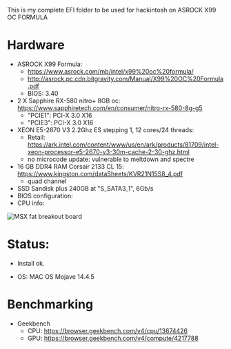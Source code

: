    This is my complete EFI folder to be used for hackintosh on ASROCK X99 OC FORMULA
   
# Hardware   
   * ASROCK X99 Formula: 
      * https://www.asrock.com/mb/intel/x99%20oc%20formula/
      * http://asrock.pc.cdn.bitgravity.com/Manual/X99%20OC%20Formula.pdf
      * BIOS: 3.40
   * 2 X Sapphire RX-580 nitro+ 8GB oc: https://www.sapphiretech.com/en/consumer/nitro-rx-580-8g-g5
      * "PCIE1": PCI-X 3.0 X16 
      * "PCIE3": PCI-X 3.0 X16 
   * XEON E5-2670 V3 2.2Ghz ES stepping 1, 12 cores/24 threads:               
      * Retail: https://ark.intel.com/content/www/us/en/ark/products/81709/intel-xeon-processor-e5-2670-v3-30m-cache-2-30-ghz.html
      * no microcode update: vulnerable to meltdown and spectre
   * 16 GB DDR4 RAM Corsair 2133 CL 15: https://www.kingston.com/dataSheets/KVR21N15S8_4.pdf
      * quad channel
   * SSD Sandisk plus 240GB at "S_SATA3_1", 6Gb/s
   * BIOS configuration:
   * CPU info: <p align="center">
  <img src="https://github.com/rogeriomm/hackintosh-xeon-asrock_x99_formula-sapphire_rx580_nitro_8g/blob/master/images/screenshot_xeon.jpg?raw=true" alt="MSX fat breakout board"/>
</p>

# Status:
   * Install ok. 
   
   * OS: MAC OS Mojave 14.4.5

# Benchmarking
   * Geekbench
      * CPU: https://browser.geekbench.com/v4/cpu/13674426
      * GPU: https://browser.geekbench.com/v4/compute/4217788
   
